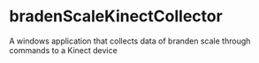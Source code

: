 bradenScaleKinectCollector
==========================

A windows application that collects data of branden scale through commands to a Kinect device
